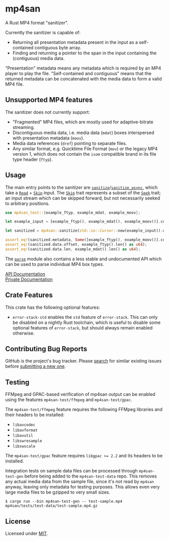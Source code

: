 # mp4san

A Rust MP4 format "sanitizer".

Currently the sanitizer is capable of:

- Returning all presentation metadata present in the input as a self-contained contiguous byte array.
- Finding and returning a pointer to the span in the input containing the (contiguous) media data.

"Presentation" metadata means any metadata which is required by an MP4 player to play the file. "Self-contained and
contiguous" means that the returned metadata can be concatenated with the media data to form a valid MP4 file.

## Unsupported MP4 features

The sanitizer does not currently support:

- "Fragmented" MP4 files, which are mostly used for adaptive-bitrate streaming.
- Discontiguous media data, i.e. media data (`mdat`) boxes interspersed with presentation metadata (`moov`).
- Media data references (`dref`) pointing to separate files.
- Any similar format, e.g. Quicktime File Format (`mov`) or the legacy MP4 version 1, which does not contain the `isom`
  compatible brand in its file type header (`ftyp`).

## Usage

The main entry points to the sanitizer are [`sanitize`]/[`sanitize_async`], which take a [`Read`] + [`Skip`] input. The
[`Skip`] trait represents a subset of the [`Seek`] trait; an input stream which can be skipped forward, but not
necessarily seeked to arbitrary positions.

```rust
use mp4san_test::{example_ftyp, example_mdat, example_moov};

let example_input = [example_ftyp(), example_mdat(), example_moov()].concat();

let sanitized = mp4san::sanitize(std::io::Cursor::new(example_input)).unwrap();

assert_eq!(sanitized.metadata, Some([example_ftyp(), example_moov()].concat()));
assert_eq!(sanitized.data.offset, example_ftyp().len() as u64);
assert_eq!(sanitized.data.len, example_mdat().len() as u64);
```

The [`parse`] module also contains a less stable and undocumented API which can be used to parse individual MP4 box
types.

[API Documentation](https://privacyresearchgroup.github.io/mp4san/public/mp4san/)  
[Private Documentation](https://privacyresearchgroup.github.io/mp4san/private/mp4san/)  

[`sanitize`]: https://privacyresearchgroup.github.io/mp4san/public/mp4san/fn.sanitize.html
[`sanitize_async`]: https://privacyresearchgroup.github.io/mp4san/public/mp4san/fn.sanitize_async.html
[`Read`]: https://doc.rust-lang.org/std/io/trait.Read.html
[`Skip`]: https://privacyresearchgroup.github.io/mp4san/public/mp4san/trait.Skip.html
[`Seek`]: https://doc.rust-lang.org/std/io/trait.Seek.html
[`parse`]: https://privacyresearchgroup.github.io/mp4san/public/mp4san/parse/index.html

## Crate Features

This crate has the following optional features:

- `error-stack-std` enables the `std` feature of `error-stack`. This can only be disabled on a nightly Rust toolchain,
  which is useful to disable some optional features of `error-stack`, but should always remain enabled otherwise.

## Contributing Bug Reports

GitHub is the project's bug tracker. Please [search](https://github.com/privacyresearchgroup/mp4san/issues) for similar
existing issues before [submitting a new one](https://github.com/privacyresearchgroup/mp4san/issues/new).

## Testing

FFMpeg and GPAC-based verification of mp4san output can be enabled using the features `mp4san-test/ffmpeg` and
`mp4san-test/gpac`.

The `mp4san-test/ffmpeg` feature requires the following FFMpeg libraries and their headers to be installed:

- `libavcodec`
- `libavformat`
- `libavutil`
- `libswresample`
- `libswscale`

The `mp4san-test/gpac` feature requires `libgpac >= 2.2` and its headers to be installed.

Integration tests on sample data files can be processed through `mp4san-test-gen` before being added to the
`mp4san-test-data` repo. This removes any actual media data from the sample file, since it's not read by `mp4san`
anyway, leaving only metadata for testing purposes. This allows even very large media files to be gzipped to very small
sizes.

```shell
$ cargo run --bin mp4san-test-gen -- test-sample.mp4 mp4san/tests/test-data/test-sample.mp4.gz
```

## License

Licensed under [MIT](https://opensource.org/licenses/MIT).
